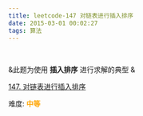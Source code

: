 ```yaml
---
title: leetcode-147 对链表进行插入排序
date: 2015-03-01 00:02:27
tags: 算法
---
```


<br>

&此题为使用 **插入排序** 进行求解的典型 &



[147. 对链表进行插入排序](https://leetcode-cn.com/problems/insertion-sort-list/)

难度:  <font color="orange">**中等**</font>

